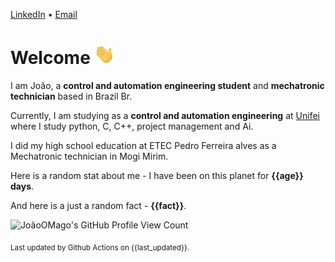 [LinkedIn](https://www.linkedin.com/in/joão-pedro-gozzoli-b95641301/) &bull;
[Email](joaopedrogozzoli@gmail.com)

# Welcome <img src="wave.gif" height="32px" />

I am João, a  **control and automation engineering student** and **mechatronic technician** based in Brazil Br.

Currently, I am studying as a **control and automation engineering** at [Unifei](https://unifei.edu.br) where I study python, C, C++, project management and Ai.

I did my high school education at ETEC Pedro Ferreira alves as a Mechatronic technician in Mogi Mirim.

Here is a random stat about me - I have been on this planet for **{{age}} days**.

And here is a just a random fact -  **{{fact}}**.

![JoãoOMago's GitHub Profile View Count](https://komarev.com/ghpvc/?username=JoaoOMago)

<sub>Last updated by Github Actions on {{last_updated}}.</sub>
